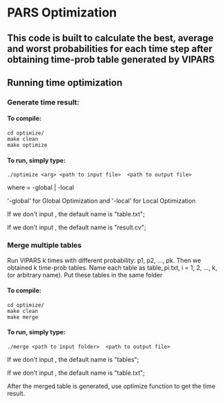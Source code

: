 # PARS Optimization
## This code is built to calculate the best, average and worst probabilities for each time step after obtaining time-prob table generated by VIPARS
## Running time optimization
### Generate time result:
#### To compile:
    cd optimize/
    make clean
    make optimize

#### To run, simply type:
    ./optimize <arg> <path to input file>  <path to output file> 

where <arg> = -global | -local

'-global' for Global Optimization and '-local' for Local Optimization

If we don't input <path to input file>, the default name is "table.txt";

If we don't input <path to output file>, the default name is "result.cv";

### Merge multiple tables

Run VIPARS k times with different probability: p1, p2, ..., pk. Then we obtained k time-prob tables. Name each table as table_pi.txt, i = 1, 2, ..., k, (or arbitrary name). Put these tables in the same folder

#### To compile:
    cd optimize/
    make clean
    make merge

#### To run, simply type:
    ./merge <path to input folder>  <path to output file> 

If we don't input <path to input folder>, the default name is "tables";

If we don't input <path to output file>, the default name is "table.txt";

After the merged table is generated, use optimize function to get the time result.
